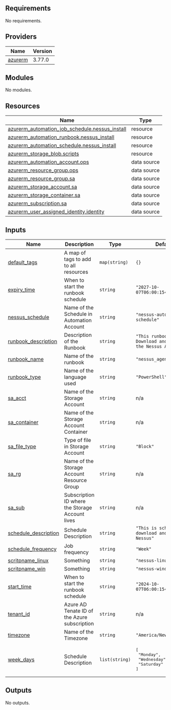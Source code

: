 ## Requirements

No requirements.

## Providers

| Name | Version |
|------|---------|
| <a name="provider_azurerm"></a> [azurerm](#provider\_azurerm) | 3.77.0 |

## Modules

No modules.

## Resources

| Name | Type |
|------|------|
| [azurerm_automation_job_schedule.nessus_install](https://registry.terraform.io/providers/hashicorp/azurerm/latest/docs/resources/automation_job_schedule) | resource |
| [azurerm_automation_runbook.nessus_install](https://registry.terraform.io/providers/hashicorp/azurerm/latest/docs/resources/automation_runbook) | resource |
| [azurerm_automation_schedule.nessus_install](https://registry.terraform.io/providers/hashicorp/azurerm/latest/docs/resources/automation_schedule) | resource |
| [azurerm_storage_blob.scripts](https://registry.terraform.io/providers/hashicorp/azurerm/latest/docs/resources/storage_blob) | resource |
| [azurerm_automation_account.ops](https://registry.terraform.io/providers/hashicorp/azurerm/latest/docs/data-sources/automation_account) | data source |
| [azurerm_resource_group.ops](https://registry.terraform.io/providers/hashicorp/azurerm/latest/docs/data-sources/resource_group) | data source |
| [azurerm_resource_group.sa](https://registry.terraform.io/providers/hashicorp/azurerm/latest/docs/data-sources/resource_group) | data source |
| [azurerm_storage_account.sa](https://registry.terraform.io/providers/hashicorp/azurerm/latest/docs/data-sources/storage_account) | data source |
| [azurerm_storage_container.sa](https://registry.terraform.io/providers/hashicorp/azurerm/latest/docs/data-sources/storage_container) | data source |
| [azurerm_subscription.sa](https://registry.terraform.io/providers/hashicorp/azurerm/latest/docs/data-sources/subscription) | data source |
| [azurerm_user_assigned_identity.identity](https://registry.terraform.io/providers/hashicorp/azurerm/latest/docs/data-sources/user_assigned_identity) | data source |

## Inputs

| Name | Description | Type | Default | Required |
|------|-------------|------|---------|:--------:|
| <a name="input_default_tags"></a> [default\_tags](#input\_default\_tags) | A map of tags to add to all resources | `map(string)` | `{}` | no |
| <a name="input_expiry_time"></a> [expiry\_time](#input\_expiry\_time) | When to start the runbook schedule | `string` | `"2027-10-07T06:00:15+02:00"` | no |
| <a name="input_nessus_schedule"></a> [nessus\_schedule](#input\_nessus\_schedule) | Name of the Schedule in Automation Account | `string` | `"nessus-automation-schedule"` | no |
| <a name="input_runbook_description"></a> [runbook\_description](#input\_runbook\_description) | Description of the Runbook | `string` | `"This runbook will Download and Install the Nessus Agent"` | no |
| <a name="input_runbook_name"></a> [runbook\_name](#input\_runbook\_name) | Name of the runbook | `string` | `"nessus_agent_install"` | no |
| <a name="input_runbook_type"></a> [runbook\_type](#input\_runbook\_type) | Name of the language used | `string` | `"PowerShell"` | no |
| <a name="input_sa_acct"></a> [sa\_acct](#input\_sa\_acct) | Name of the Storage Account | `string` | n/a | yes |
| <a name="input_sa_container"></a> [sa\_container](#input\_sa\_container) | Name of the Storage Account Container | `string` | n/a | yes |
| <a name="input_sa_file_type"></a> [sa\_file\_type](#input\_sa\_file\_type) | Type of file in Storage Account | `string` | `"Block"` | no |
| <a name="input_sa_rg"></a> [sa\_rg](#input\_sa\_rg) | Name of the Storage Account Resource Group | `string` | n/a | yes |
| <a name="input_sa_sub"></a> [sa\_sub](#input\_sa\_sub) | Subscription ID where the Storage Account lives | `string` | n/a | yes |
| <a name="input_schedule_description"></a> [schedule\_description](#input\_schedule\_description) | Schedule Description | `string` | `"This is schedule to download and install Nessus"` | no |
| <a name="input_schedule_frequency"></a> [schedule\_frequency](#input\_schedule\_frequency) | Job frequency | `string` | `"Week"` | no |
| <a name="input_scritpname_linux"></a> [scritpname\_linux](#input\_scritpname\_linux) | Something | `string` | `"nessus-linux.sh"` | no |
| <a name="input_scritpname_win"></a> [scritpname\_win](#input\_scritpname\_win) | Something | `string` | `"nessus-windows.ps1"` | no |
| <a name="input_start_time"></a> [start\_time](#input\_start\_time) | When to start the runbook schedule | `string` | `"2024-10-07T06:00:15+02:00"` | no |
| <a name="input_tenant_id"></a> [tenant\_id](#input\_tenant\_id) | Azure AD Tenate ID of the Azure subscription | `string` | n/a | yes |
| <a name="input_timezone"></a> [timezone](#input\_timezone) | Name of the Timezone | `string` | `"America/New_York"` | no |
| <a name="input_week_days"></a> [week\_days](#input\_week\_days) | Schedule Description | `list(string)` | <pre>[<br>  "Monday",<br>  "Wednesday",<br>  "Saturday"<br>]</pre> | no |

## Outputs

No outputs.
